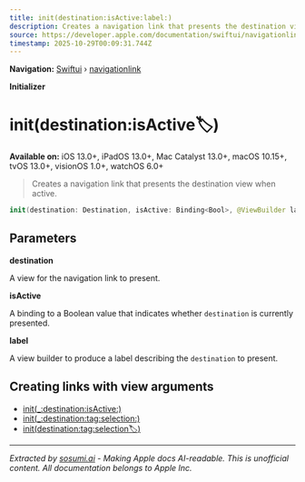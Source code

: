 ```yaml
---
title: init(destination:isActive:label:)
description: Creates a navigation link that presents the destination view when active.
source: https://developer.apple.com/documentation/swiftui/navigationlink/init(destination:isactive:label:)
timestamp: 2025-10-29T00:09:31.744Z
---
```


**Navigation:** [Swiftui](/documentation/swiftui) › [navigationlink](/documentation/swiftui/navigationlink)

**Initializer**

# init(destination:isActive:label:)

**Available on:** iOS 13.0+, iPadOS 13.0+, Mac Catalyst 13.0+, macOS 10.15+, tvOS 13.0+, visionOS 1.0+, watchOS 6.0+

> Creates a navigation link that presents the destination view when active.

```swift
init(destination: Destination, isActive: Binding<Bool>, @ViewBuilder label: () -> Label)
```

## Parameters

**destination**

A view for the navigation link to present.



**isActive**

A binding to a Boolean value that indicates whether `destination` is currently presented.



**label**

A view builder to produce a label describing the `destination` to present.



## Creating links with view arguments

- [init(_:destination:isActive:)](/documentation/swiftui/navigationlink/init(_:destination:isactive:))
- [init(_:destination:tag:selection:)](/documentation/swiftui/navigationlink/init(_:destination:tag:selection:))
- [init(destination:tag:selection:label:)](/documentation/swiftui/navigationlink/init(destination:tag:selection:label:))

---

*Extracted by [sosumi.ai](https://sosumi.ai) - Making Apple docs AI-readable.*
*This is unofficial content. All documentation belongs to Apple Inc.*
